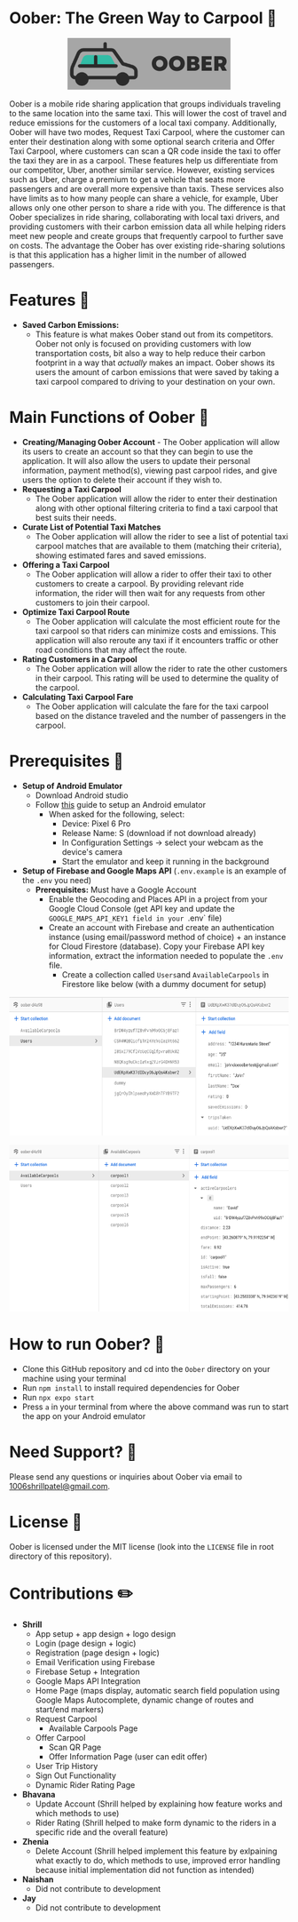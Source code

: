 # Oober: The Green Way to Carpool :oncoming_taxi:

<p align="center">
  <img src="assets/registrationicon.png">
</p>

Oober is a mobile ride sharing application that groups individuals traveling to the same location into the same taxi. This will lower the cost of travel and reduce emissions for the customers of a local taxi company. Additionally, Oober will have two modes, Request Taxi Carpool, where the customer can enter their destination along with some optional search criteria and Offer Taxi Carpool, where customers can scan a QR code inside the taxi to offer the taxi they are in as a carpool. These features help us differentiate from our competitor, Uber, another similar service. However, existing services such as Uber, charge a premium to get a vehicle that seats more passengers and are overall more expensive than taxis. These services also have limits as to how many people can share a vehicle, for example, Uber allows only one other person to share a ride with you. The difference is that Oober specializes in ride sharing, collaborating with local taxi drivers, and providing customers with their carbon emission data all while helping riders meet new people and create groups that frequently carpool to further save on costs. The advantage the Oober has over existing ride-sharing solutions is that this application has a higher limit in the number of allowed passengers.

# Features :gem:
- **Saved Carbon Emissions:**
  - This feature is what makes Oober stand out from its competitors. Oober not only is focused on providing customers with low transportation costs, bit also a way to help reduce their carbon footprint in a way that *actually* makes an impact. Oober shows its users the amount of carbon emissions that were saved by taking a taxi carpool compared to driving to your destination on your own.
  
# Main Functions of Oober :dart:
  - **Creating/Managing Oober Account**
		- The Oober application will allow its users to create an account so that they can begin to use the application. It will also allow the users to update their personal information, payment method(s), viewing past carpool rides, and give users the option to delete their account if they wish to.
- **Requesting a Taxi Carpool**
	- The Oober application will allow the rider to enter their destination along with other optional filtering criteria to find a taxi carpool that best suits their needs.
- **Curate List of Potential Taxi Matches**
	- The Oober application will allow the rider to see a list of potential taxi carpool matches that are available to them (matching their criteria), showing estimated fares and saved emissions.
- **Offering a Taxi Carpool**
	- The Oober application will allow a rider to offer their taxi to other customers to create a carpool. By providing relevant ride information, the rider will then wait for any requests from other customers to join their carpool.
- **Optimize Taxi Carpool Route**
	- The Oober application will calculate the most efficient route for the taxi carpool so that riders can minimize costs and emissions. This application will also reroute any taxi if it encounters traffic or other road conditions that may affect the route.
- **Rating Customers in a Carpool**
	- The Oober application will allow the rider to rate the other customers in their carpool. This rating will be used to determine the quality of the carpool.
- **Calculating Taxi Carpool Fare**
	- The Oober application will calculate the fare for the taxi carpool based on the distance traveled and the number of passengers in the carpool.

# Prerequisites :vertical_traffic_light:
- **Setup of Android Emulator**
  - Download Android studio 
  - Follow [this](https://developer.android.com/studio/run/managing-avds#createavd) guide to setup an Android emulator
    - When asked for the following, select: 
      - Device: Pixel 6 Pro
      - Release Name: S (download if not download already)
      - In Configuration Settings -> select your webcam as the device's camera
      - Start the emulator and keep it running in the background
- **Setup of Firebase and Google Maps API** (`.env.example` is an example of the `.env` you need)
  - **Prerequisites:** Must have a Google Account 
    - Enable the Geocoding and Places API in a project from your Google Cloud Console  (get API key and update the `GOOGLE_MAPS_API_KEY1 field in your `.env` file)
    - Create an account with Firebase and create an authentication instance (using email/password method of choice) + an instance for Cloud Firestore (database). Copy your Firebase API key information, extract the information needed to populate the `.env` file.
      - Create a collection called `Users`and `AvailableCarpools` in Firestore like below (with a dummy document for setup)
<p align="center">
  <img src="assets/userDB.png" height=250>
</p>
<p align="center">
  <img src="assets/carpoolDB.png" height=300>
</p>

# How to run Oober? :checkered_flag:
  - Clone this GitHub repository and cd into the `Oober` directory on your machine using your terminal
  - Run `npm install` to install required dependencies for Oober
  - Run `npx expo start`
  - Press `a` in your terminal from where the above command was run to start the app on your Android emulator

# Need Support? :mega:
Please send any questions or inquiries about Oober via email to 1006shrillpatel@gmail.com.

# License :scroll:
Oober is licensed under the MIT license (look into the `LICENSE` file in root directory of this repository).

# Contributions :pencil2:
- **Shrill**
  - App setup + app design + logo design
  - Login (page design + logic)
  - Registration (page design + logic)
  - Email Verification using Firebase
  - Firebase Setup + Integration
  - Google Maps API Integration 
  - Home Page (maps display, automatic search field population using Google Maps Autocomplete, dynamic change of routes and start/end markers)
  - Request Carpool
    - Available Carpools Page
  - Offer Carpool
    - Scan QR Page
    - Offer Information Page (user can edit offer)
  - User Trip History
  - Sign Out Functionality
  - Dynamic Rider Rating Page
- **Bhavana**
  - Update Account (Shrill helped by explaining how feature works and which methods to use)
  - Rider Rating (Shrill helped to make form dynamic to the riders in a specific ride and the overall feature)
- **Zhenia**
  - Delete Account (Shrill helped implement this feature by exlpaining what exactly to do, which methods to use, improved error handling because initial implementation did not function as intended)
- **Naishan**
  - Did not contribute to development
- **Jay**
  - Did not contribute to development
